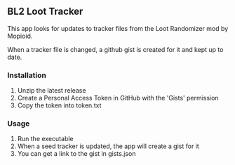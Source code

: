 ﻿## BL2 Loot Tracker

This app looks for updates to tracker files from the Loot Randomizer mod by Mopioid. 

When a tracker file is changed, a github gist is created for it and kept up to date.

### Installation

1. Unzip the latest release
2. Create a Personal Access Token in GitHub with the 'Gists' permission
3. Copy the token into token.txt

### Usage

1. Run the executable
2. When a seed tracker is updated, the app will create a gist for it
3. You can get a link to the gist in gists.json

